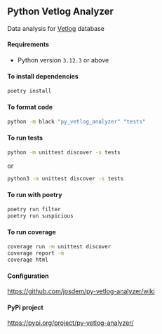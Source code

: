 Python Vetlog Analyzer
----------------------------

Data analysis for [Vetlog](https://vetlog.org/) database

#### Requirements

- Python version `3.12.3` or above

#### To install dependencies
```bash
poetry install
```

#### To format code

```bash
python -m black "py_vetlog_analyzer" "tests"
```

#### To run tests

```bash
python -m unittest discover -s tests
```

or

```bash
python3 -m unittest discover -s tests
```

#### To run with poetry
```bash
poetry run filter
poetry run suspicious
```

#### To run coverage
```bash
coverage run -m unittest discover
coverage report -m
coverage html
```

#### Configuration
https://github.com/josdem/py-vetlog-analyzer/wiki

#### PyPi project
https://pypi.org/project/py-vetlog-analyzer/